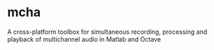 mcha
====

A cross-platform toolbox for simultaneous recording, processing and playback of multichannel audio in Matlab and Octave